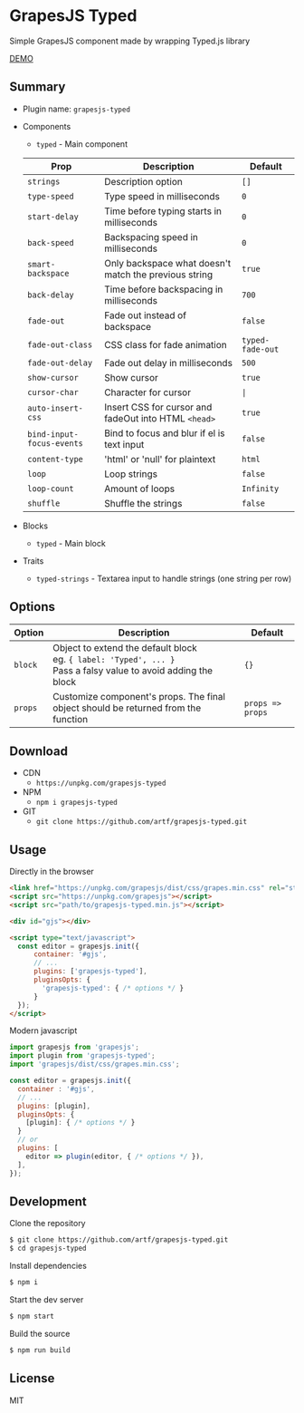 # GrapesJS Typed

Simple GrapesJS component made by wrapping Typed.js library

[DEMO](https://jsfiddle.net/artur_arseniev/xfvo50hj)


## Summary

* Plugin name: `grapesjs-typed`
* Components
    * `typed` - Main component

  | Prop | Description | Default |
  |-|-|-
  | `strings` | Description option | `[]` |
  | `type-speed` | Type speed in milliseconds | `0` |
  | `start-delay` | Time before typing starts in milliseconds | `0` |
  | `back-speed` | Backspacing speed in milliseconds | `0` |
  | `smart-backspace` | Only backspace what doesn't match the previous string | `true` |
  | `back-delay` | Time before backspacing in milliseconds | `700` |
  | `fade-out` | Fade out instead of backspace | `false` |
  | `fade-out-class` | CSS class for fade animation | `typed-fade-out` |
  | `fade-out-delay` | Fade out delay in milliseconds | `500` |
  | `show-cursor` | Show cursor | `true` |
  | `cursor-char` | Character for cursor | `\|` |
  | `auto-insert-css` | Insert CSS for cursor and fadeOut into HTML `<head>` | `true` |
  | `bind-input-focus-events` | Bind to focus and blur if el is text input | `false` |
  | `content-type` | 'html' or 'null' for plaintext | `html` |
  | `loop` | Loop strings | `false` |
  | `loop-count` | Amount of loops | `Infinity` |
  | `shuffle` | Shuffle the strings | `false` |
* Blocks
    * `typed` - Main block
* Traits
    * `typed-strings` - Textarea input to handle strings (one string per row)



## Options

| Option | Description | Default |
|-|-|-
| `block` | Object to extend the default block <br/> eg. `{ label: 'Typed', ... }`<br/>Pass a falsy value to avoid adding the block | `{}` |
| `props` | Customize component's props. The final object should be returned from the function | `props => props` |



## Download

* CDN
  * `https://unpkg.com/grapesjs-typed`
* NPM
  * `npm i grapesjs-typed`
* GIT
  * `git clone https://github.com/artf/grapesjs-typed.git`



## Usage

Directly in the browser
```html
<link href="https://unpkg.com/grapesjs/dist/css/grapes.min.css" rel="stylesheet"/>
<script src="https://unpkg.com/grapesjs"></script>
<script src="path/to/grapesjs-typed.min.js"></script>

<div id="gjs"></div>

<script type="text/javascript">
  const editor = grapesjs.init({
      container: '#gjs',
      // ...
      plugins: ['grapesjs-typed'],
      pluginsOpts: {
        'grapesjs-typed': { /* options */ }
      }
  });
</script>
```

Modern javascript
```js
import grapesjs from 'grapesjs';
import plugin from 'grapesjs-typed';
import 'grapesjs/dist/css/grapes.min.css';

const editor = grapesjs.init({
  container : '#gjs',
  // ...
  plugins: [plugin],
  pluginsOpts: {
    [plugin]: { /* options */ }
  }
  // or
  plugins: [
    editor => plugin(editor, { /* options */ }),
  ],
});
```



## Development

Clone the repository

```sh
$ git clone https://github.com/artf/grapesjs-typed.git
$ cd grapesjs-typed
```

Install dependencies

```sh
$ npm i
```

Start the dev server

```sh
$ npm start
```

Build the source

```sh
$ npm run build
```



## License

MIT
